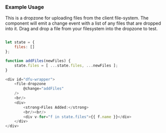 ### Example Usage

This is a dropzone for uploading files from the client file-system. The component will emit
a change event with a list of any files that are dropped into it. Drag and drop a file from your
filesystem into the dropzone to test.

```js

let state = {
	files: []
};

function addFiles(newFiles) {
	state.files = [ ...state.files, ...newFiles ];
}

<div id="dfu-wrapper">
	<file-dropzone
		@change="addFiles"
	/>
	<br/>
	<div>
		<strong>Files Added:</strong>
		<br/><br/>
		<div v-for="f in state.files">{{ f.name }}</div>
	</div>
</div>
```